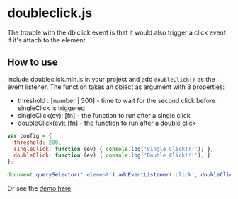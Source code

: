 # doubleclick.js

The trouble with the dblclick event is that it would also trigger a click event if it's attach to the element.

## How to use

Include doubleclick.min.js in your project and add `doubleClick()` as the event listener.
The function takes an object as argument with 3 properties:

- threshold : [number | 300] - time to wait for the second click before singleClick is triggered
- singleClick(ev): [fn] - the function to run after a single click
- doubleClick(ev): [fn] - the function to run after a double click

```javascript
var config = {
  threshold: 200,
  singleClick: function (ev) { console.log('Single Click!!!'); },
  doubleClick: function (ev) { console.log('Double Click!!!'); }
};

document.querySelector('.element').addEventListener('click', doubleClick(config), false);
```

Or see the [demo here](https://jsfiddle.net/jillesme/79nwwwfv/).
